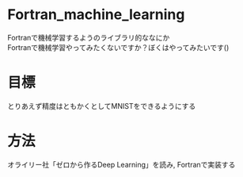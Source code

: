 # Fortran_machine_learning
 Fortranで機械学習するようのライブラリ的ななにか  
 Fortranで機械学習やってみたくないですか？ぼくはやってみたいです()

# 目標
とりあえず精度はともかくとしてMNISTをできるようにする

# 方法
オライリー社「ゼロから作るDeep Learning」を読み, Fortranで実装する
